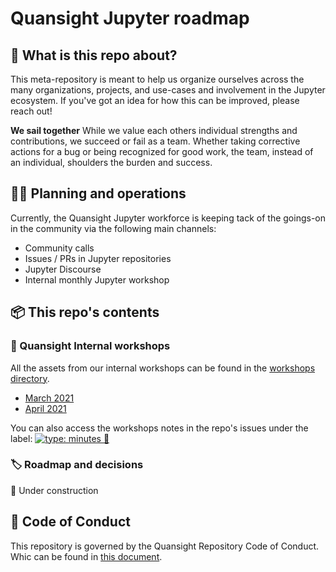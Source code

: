 # Quansight Jupyter roadmap

## :thinking: What is this repo about?

This meta-repository is meant to help us organize ourselves across the many organizations, projects, and use-cases and involvement in the Jupyter ecosystem. If you've got an idea for how this can be improved, please reach out!

**We sail together**
While we value each others individual strengths and contributions, we succeed or fail as a team. Whether taking corrective actions for a bug or being recognized for good work, the team, instead of an individual, shoulders the burden and success.

## :construction_worker_woman: Planning and operations

Currently, the Quansight Jupyter workforce is keeping tack of the goings-on in the community via the following main channels:

- Community calls
- Issues / PRs in Jupyter repositories 
- Jupyter Discourse
- Internal monthly Jupyter workshop

## :package: This repo's contents

### :pencil: Quansight Internal workshops

All the assets from our internal workshops can be found in the [workshops directory](./workshops).

- [March 2021](./workshops/March-2021)
- [April 2021](./workshops/April-2021)

You can also access the workshops notes in the repo's issues under the label: [![type: minutes 📝](https://img.shields.io/badge/-type:%20Minutes%20📝-c5def5.svg)](https://github.com/Quansight-Labs/jupyter-roadmap/labels/type%3A%20Minutes%20%F0%9F%93%9D)

### :label: Roadmap and decisions

:construction: Under construction


## :book: Code of Conduct

This repository is governed by the Quansight Repository Code of Conduct. Whic can be found in [this document](./CODE_OF_CONDUCT.md).
